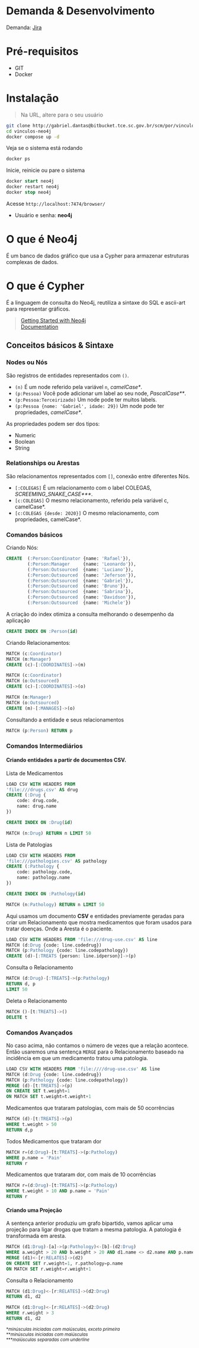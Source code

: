 # Demanda & Desenvolvimento
Demanda: [Jira](https://jira.tce.sc.gov.br/browse/ADV)
# Pré-requisitos
* GIT
* Docker
# Instalação
> Na URL, altere para o seu usuário
```sh
git clone http://gabriel.dantas@bitbucket.tce.sc.gov.br/scm/por/vinculos-neo4j.git
cd vinculos-neo4j
docker compose up -d
```
Veja se o sistema está rodando
```sql
docker ps
```
Inicie, reinicie ou pare o sistema
```sql
docker start neo4j
docker restart neo4j
docker stop neo4j
```
Acesse `http://localhost:7474/browser/`
* Usuário e senha: **neo4j**  
# O que é Neo4j
É um banco de dados gráfico que usa a Cypher para armazenar estruturas complexas de dados.
# O que é Cypher
É a linguagem de consulta do Neo4j, reutiliza a sintaxe do SQL e ascii-art para representar gráficos.  
>[Getting Started with Neo4j](https://neo4j.com/developer/get-started/)  
[Documentation](https://neo4j.com/docs/cypher-manual/current/)  
## Conceitos básicos & Sintaxe
### Nodes ou Nós
São registros de entidades representados com `()`.
* `(n)` É um node referido pela variável `n`, _camelCase*_.
* `(p:Pessoa)` Você pode adicionar um label ao seu node,  _PascalCase**_.
* `(p:Pessoa:Terceirizado)` Um node pode ter muitos labels.
* `(p:Pessoa {nome: 'Gabriel', idade: 29})` Um node pode ter propriedades, _camelCase*_.

As propriedades podem ser dos tipos:  
* Numeric
* Boolean
* String
### Relationships ou Arestas
São relacionamentos representados com `[]`, conexão entre diferentes Nós.
* `[:COLEGAS]` É um relacionamento com o label COLEGAS, _SCREEMING_SNAKE_CASE***_.
* `[c:COLEGAS]`  O mesmo relacionamento, referido pela variável c, camelCase*.
* `[c:COLEGAS {desde: 2020}]` O mesmo relacionamento, com propriedades, camelCase*.
### Comandos básicos
Criando Nós:
```sql
CREATE  (:Person:Coordinator {name: 'Rafael'}),
        (:Person:Manager     {name: 'Leonardo'}),
        (:Person:Outsourced  {name: 'Luciano'}),
        (:Person:Outsourced  {name: 'Jeferson'}),
        (:Person:Outsourced  {name: 'Gabriel'}),
        (:Person:Outsourced  {name: 'Bruno'}),
        (:Person:Outsourced  {name: 'Sabrina'}),
        (:Person:Outsourced  {name: 'Davidson'}),
        (:Person:Outsourced  {name: 'Michele'})
```
A criação do index otimiza a consulta melhorando o desempenho da aplicação
```sql
CREATE INDEX ON :Person(id)
```
Criando Relacionamentos:
```sql
MATCH (c:Coordinator)
MATCH (m:Manager)
CREATE (c)-[:COORDINATES]->(m)
```
```sql
MATCH (c:Coordinator)
MATCH (o:Outsourced)
CREATE (c)-[:COORDINATES]->(o)
```
```sql
MATCH (m:Manager)
MATCH (o:Outsourced)
CREATE (m)-[:MANAGES]->(o)
```
Consultando a entidade e seus relacionamentos
```sql
MATCH (p:Person) RETURN p
```
### Comandos Intermediários
#### Criando entidades a partir de documentos **CSV**.  
Lista de Medicamentos
```sql
LOAD CSV WITH HEADERS FROM  
'file:///drugs.csv' AS drug  
CREATE (:Drug {
    code: drug.code,
    name: drug.name
})
```
```sql
CREATE INDEX ON :Drug(id)
```
```sql
MATCH (n:Drug) RETURN n LIMIT 50
```
Lista de Patologias
```sql
LOAD CSV WITH HEADERS FROM  
'file:///pathologies.csv' AS pathology  
CREATE (:Pathology {
    code: pathology.code,
    name: pathology.name
})
```
```sql
CREATE INDEX ON :Pathology(id)
```
```sql
MATCH (n:Pathology) RETURN n LIMIT 50
```
Aqui usamos um documento **CSV** e entidades previamente geradas para criar um Relacionamento que mostra medicamentos que foram usados para tratar doenças.
Onde a Aresta é o paciente.
```sql
LOAD CSV WITH HEADERS FROM 'file:///drug-use.csv' AS line
MATCH (d:Drug {code: line.codedrug})
MATCH (p:Pathology {code: line.codepathology})
CREATE (d)-[:TREATS {person: line.idperson}]->(p)
```
Consulta o Relacionamento
```sql
MATCH (d:Drug)-[:TREATS]->(p:Pathology)
RETURN d, p
LIMIT 50
```
Deleta o Relacionamento
```sql
MATCH ()-[t:TREATS]->()
DELETE t
```
### Comandos Avançados
No caso acima, não contamos o número de vezes que a relação acontece. Então usaremos uma sentença `MERGE` para o Relacionamento baseado na incidência em que um medicamento tratou uma patologia.
```sql
LOAD CSV WITH HEADERS FROM 'file:////drug-use.csv' AS line
MATCH (d:Drug {code: line.codedrug})
MATCH (p:Pathology {code: line.codepathology})
MERGE (d)-[t:TREATS]->(p)
ON CREATE SET t.weight=1
ON MATCH SET t.weight=t.weight+1
```
Medicamentos que trataram patologias, com mais de 50 ocorrências
```sql
MATCH (d)-[t:TREATS]->(p)
WHERE t.weight > 50
RETURN d,p
```
Todos Medicamentos que trataram dor
```sql
MATCH r=(d:Drug)-[t:TREATS]->(p:Pathology)
WHERE p.name = 'Pain'
RETURN r
```
Medicamentos que trataram dor, com mais de 10 ocorrências
```sql
MATCH r=(d:Drug)-[t:TREATS]->(p:Pathology)
WHERE t.weight > 10 AND p.name = 'Pain'
RETURN r
```
#### **Criando uma Projeção**
A sentença anterior produziu um grafo bipartido, vamos aplicar uma projeção para ligar drogas que tratam a mesma patologia. A patologia é transformada em aresta.
```sql
MATCH (d1:Drug)-[a]->(p:Pathology)<-[b]-(d2:Drug)
WHERE a.weight > 20 AND b.weight > 20 AND d1.name <> d2.name AND p.name <> 'Product used for unknown indication'
MERGE (d1)<-[r:RELATES]->(d2)
ON CREATE SET r.weight=1, r.pathology=p.name
ON MATCH SET r.weight=r.weight+1
```
Consulta o Relacionamento
```sql
MATCH (d1:Drug)<-[r:RELATES]->(d2:Drug)
RETURN d1, d2
```
```sql
MATCH (d1:Drug)<-[r:RELATES]->(d2:Drug)
WHERE r.weight > 3
RETURN d1, d2
```
<small>*_minúsculas iniciadas com maiúsculas, exceto primeira_  
**_minúsculas iniciadas com maiúsculas_  
***_maiúsculas separadas com underline_</small>
